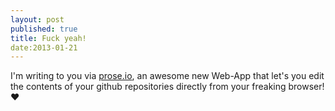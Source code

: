 ```yaml
---
layout: post
published: true
title: Fuck yeah!
date:2013-01-21
---
```


I'm writing to you via [prose.io](http://prose.io/), an awesome new Web-App that let's you edit the contents of your github repositories directly from your freaking browser! ♥